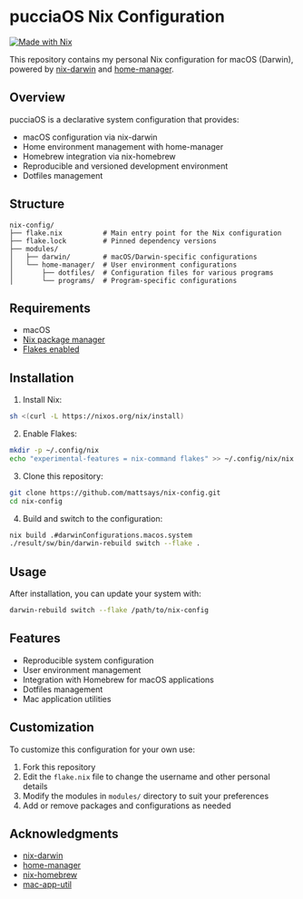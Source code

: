 # pucciaOS Nix Configuration

[![Made with Nix](https://img.shields.io/badge/Made_with-Nix-blue.svg?style=flat-square&logo=Nix&logoColor=white)](https://nixos.org)

This repository contains my personal Nix configuration for macOS (Darwin), powered by [nix-darwin](https://github.com/LnL7/nix-darwin) and [home-manager](https://github.com/nix-community/home-manager).

## Overview

pucciaOS is a declarative system configuration that provides:

- macOS configuration via nix-darwin
- Home environment management with home-manager
- Homebrew integration via nix-homebrew
- Reproducible and versioned development environment
- Dotfiles management

## Structure

```
nix-config/
├── flake.nix          # Main entry point for the Nix configuration
├── flake.lock         # Pinned dependency versions
├── modules/
│   ├── darwin/        # macOS/Darwin-specific configurations
│   └── home-manager/  # User environment configurations
│       ├── dotfiles/  # Configuration files for various programs
│       └── programs/  # Program-specific configurations
```

## Requirements

- macOS
- [Nix package manager](https://nixos.org/download.html)
- [Flakes enabled](https://nixos.wiki/wiki/Flakes)

## Installation

1. Install Nix:

```bash
sh <(curl -L https://nixos.org/nix/install)
```

2. Enable Flakes:

```bash
mkdir -p ~/.config/nix
echo "experimental-features = nix-command flakes" >> ~/.config/nix/nix.conf
```

3. Clone this repository:

```bash
git clone https://github.com/mattsays/nix-config.git
cd nix-config
```

4. Build and switch to the configuration:

```bash
nix build .#darwinConfigurations.macos.system
./result/sw/bin/darwin-rebuild switch --flake .
```

## Usage

After installation, you can update your system with:

```bash
darwin-rebuild switch --flake /path/to/nix-config
```

## Features

- Reproducible system configuration
- User environment management
- Integration with Homebrew for macOS applications
- Dotfiles management
- Mac application utilities

## Customization

To customize this configuration for your own use:

1. Fork this repository
2. Edit the `flake.nix` file to change the username and other personal details
3. Modify the modules in `modules/` directory to suit your preferences
4. Add or remove packages and configurations as needed

## Acknowledgments

- [nix-darwin](https://github.com/LnL7/nix-darwin)
- [home-manager](https://github.com/nix-community/home-manager)
- [nix-homebrew](https://github.com/zhaofengli-wip/nix-homebrew)
- [mac-app-util](https://github.com/hraban/mac-app-util)